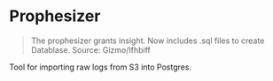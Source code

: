 # Prophesizer

> The prophesizer grants insight.
> Now includes .sql files to create Datablase.  Source: Gizmo/Ifhbiff

Tool for importing raw logs from S3 into Postgres.
